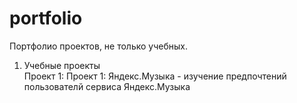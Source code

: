 # portfolio
Портфолио проектов, не только учебных.

1. Учебные проекты    
Проект 1: Проект 1: Яндекс.Музыка - изучение предпочтений пользователй сервиса Яндекс.Музыка
